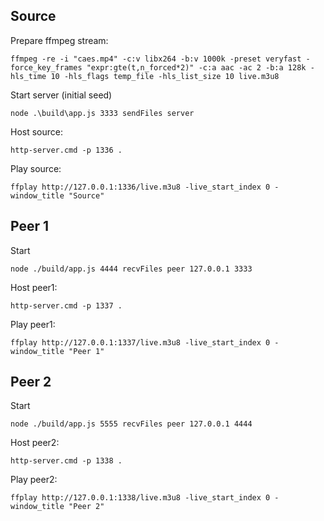 
## Source

Prepare ffmpeg stream:

```
ffmpeg -re -i "caes.mp4" -c:v libx264 -b:v 1000k -preset veryfast -force_key_frames "expr:gte(t,n_forced*2)" -c:a aac -ac 2 -b:a 128k -hls_time 10 -hls_flags temp_file -hls_list_size 10 live.m3u8
```

Start server (initial seed)
```
node .\build\app.js 3333 sendFiles server
```

Host source:
```
http-server.cmd -p 1336 .
```

Play source:
```
ffplay http://127.0.0.1:1336/live.m3u8 -live_start_index 0 -window_title "Source"
```

## Peer 1

Start
```
node ./build/app.js 4444 recvFiles peer 127.0.0.1 3333
```

Host peer1:
```
http-server.cmd -p 1337 .
```

Play peer1:
```
ffplay http://127.0.0.1:1337/live.m3u8 -live_start_index 0 -window_title "Peer 1"
```

## Peer 2

Start
```
node ./build/app.js 5555 recvFiles peer 127.0.0.1 4444
```

Host peer2:
```
http-server.cmd -p 1338 .
```

Play peer2:
```
ffplay http://127.0.0.1:1338/live.m3u8 -live_start_index 0 -window_title "Peer 2"
```